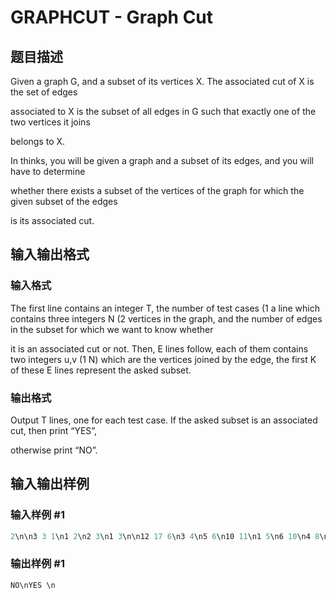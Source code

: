 # GRAPHCUT - Graph Cut

## 题目描述

Given a graph G, and a subset of its vertices X. The associated cut of X is the set of edges

associated to X is the subset of all edges in G such that exactly one of the two vertices it joins

belongs to X.

In thinks, you will be given a graph and a subset of its edges, and you will have to determine

whether there exists a subset of the vertices of the graph for which the given subset of the edges

is its associated cut.

## 输入输出格式

### 输入格式

The first line contains an integer T, the number of test cases (1 a line which contains three integers N (2 vertices in the graph, and the number of edges in the subset for which we want to know whether

it is an associated cut or not. Then, E lines follow, each of them contains two integers u,v (1 N) which are the vertices joined by the edge, the first K of these E lines represent the asked subset.

### 输出格式

Output T lines, one for each test case. If the asked subset is an associated cut, then print “YES”,

otherwise print “NO”.

## 输入输出样例

### 输入样例 #1

```cpp
2\n\n3 3 1\n1 2\n2 3\n1 3\n\n12 17 6\n3 4\n5 6\n10 11\n1 5\n6 10\n4 8\n1 2\n2 3\n6 7\n7 8\n9 10\n11 12\n5 9\n2 6\n3 7\n7 11\n8 12
```


### 输出样例 #1

```cpp
NO\nYES \n
```


